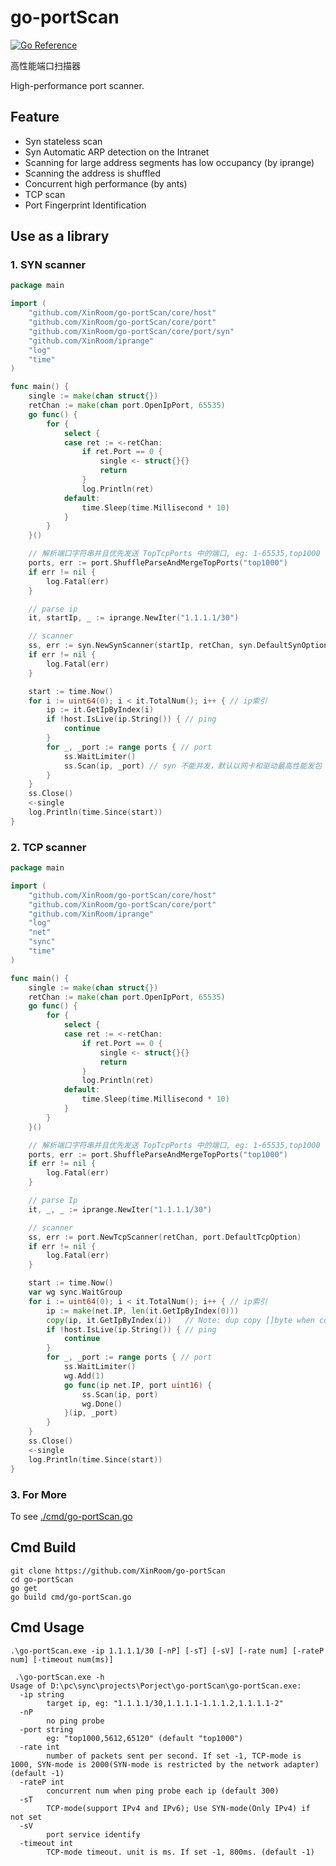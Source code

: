 # go-portScan

[![Go Reference](https://pkg.go.dev/badge/github.com/XinRoom/go-portScan.svg)](https://pkg.go.dev/github.com/XinRoom/go-portScan)

高性能端口扫描器

High-performance port scanner.

## Feature

- Syn stateless scan
- Syn Automatic ARP detection on the Intranet
- Scanning for large address segments has low occupancy (by iprange)
- Scanning the address is shuffled
- Concurrent high performance (by ants)
- TCP scan
- Port Fingerprint Identification

## Use as a library

### 1. SYN scanner

```go
package main

import (
	"github.com/XinRoom/go-portScan/core/host"
	"github.com/XinRoom/go-portScan/core/port"
	"github.com/XinRoom/go-portScan/core/port/syn"
	"github.com/XinRoom/iprange"
	"log"
	"time"
)

func main() {
	single := make(chan struct{})
	retChan := make(chan port.OpenIpPort, 65535)
	go func() {
		for {
			select {
			case ret := <-retChan:
				if ret.Port == 0 {
					single <- struct{}{}
					return
				}
				log.Println(ret)
			default:
				time.Sleep(time.Millisecond * 10)
			}
		}
	}()

	// 解析端口字符串并且优先发送 TopTcpPorts 中的端口, eg: 1-65535,top1000
	ports, err := port.ShuffleParseAndMergeTopPorts("top1000")
	if err != nil {
		log.Fatal(err)
	}

	// parse ip
	it, startIp, _ := iprange.NewIter("1.1.1.1/30")

	// scanner
	ss, err := syn.NewSynScanner(startIp, retChan, syn.DefaultSynOption)
	if err != nil {
		log.Fatal(err)
	}

	start := time.Now()
	for i := uint64(0); i < it.TotalNum(); i++ { // ip索引
		ip := it.GetIpByIndex(i)
		if !host.IsLive(ip.String()) { // ping
			continue
		}
		for _, _port := range ports { // port
			ss.WaitLimiter()
			ss.Scan(ip, _port) // syn 不能并发，默认以网卡和驱动最高性能发包
		}
	}
	ss.Close()
	<-single
	log.Println(time.Since(start))
}
```

### 2. TCP scanner

```go
package main

import (
	"github.com/XinRoom/go-portScan/core/host"
	"github.com/XinRoom/go-portScan/core/port"
	"github.com/XinRoom/iprange"
	"log"
	"net"
	"sync"
	"time"
)

func main() {
	single := make(chan struct{})
	retChan := make(chan port.OpenIpPort, 65535)
	go func() {
		for {
			select {
			case ret := <-retChan:
				if ret.Port == 0 {
					single <- struct{}{}
					return
				}
				log.Println(ret)
			default:
				time.Sleep(time.Millisecond * 10)
			}
		}
	}()

	// 解析端口字符串并且优先发送 TopTcpPorts 中的端口, eg: 1-65535,top1000
	ports, err := port.ShuffleParseAndMergeTopPorts("top1000")
	if err != nil {
		log.Fatal(err)
	}

	// parse Ip
	it, _, _ := iprange.NewIter("1.1.1.1/30")

	// scanner
	ss, err := port.NewTcpScanner(retChan, port.DefaultTcpOption)
	if err != nil {
		log.Fatal(err)
	}

	start := time.Now()
	var wg sync.WaitGroup
	for i := uint64(0); i < it.TotalNum(); i++ { // ip索引
		ip := make(net.IP, len(it.GetIpByIndex(0)))
		copy(ip, it.GetIpByIndex(i))   // Note: dup copy []byte when concurrent (GetIpByIndex not to do dup copy)
		if !host.IsLive(ip.String()) { // ping
			continue
		}
		for _, _port := range ports { // port
			ss.WaitLimiter()
			wg.Add(1)
			go func(ip net.IP, port uint16) {
				ss.Scan(ip, port)
				wg.Done()
			}(ip, _port)
		}
	}
	ss.Close()
	<-single
	log.Println(time.Since(start))
}
```

### 3. For More

To see [./cmd/go-portScan.go](./cmd/go-portScan.go)

## Cmd Build

```
git clone https://github.com/XinRoom/go-portScan
cd go-portScan
go get
go build cmd/go-portScan.go
```

## Cmd Usage

`.\go-portScan.exe -ip 1.1.1.1/30 [-nP] [-sT] [-sV] [-rate num] [-rateP num] [-timeout num(ms)]`

```
 .\go-portScan.exe -h
Usage of D:\pc\sync\projects\Porject\go-portScan\go-portScan.exe:
  -ip string
        target ip, eg: "1.1.1.1/30,1.1.1.1-1.1.1.2,1.1.1.1-2"
  -nP
        no ping probe
  -port string
        eg: "top1000,5612,65120" (default "top1000")
  -rate int
        number of packets sent per second. If set -1, TCP-mode is 1000, SYN-mode is 2000(SYN-mode is restricted by the network adapter) (default -1)
  -rateP int
        concurrent num when ping probe each ip (default 300)
  -sT
        TCP-mode(support IPv4 and IPv6); Use SYN-mode(Only IPv4) if not set
  -sV
        port service identify
  -timeout int
        TCP-mode timeout. unit is ms. If set -1, 800ms. (default -1)

```